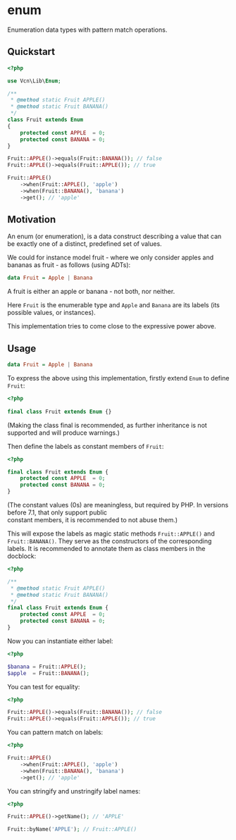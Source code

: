 # enum

Enumeration data types with pattern match operations.

## Quickstart

```php
<?php

use Vcn\Lib\Enum;

/**
 * @method static Fruit APPLE()
 * @method static Fruit BANANA()
 */
class Fruit extends Enum
{
    protected const APPLE  = 0;
    protected const BANANA = 0;
}

Fruit::APPLE()->equals(Fruit::BANANA()); // false
Fruit::APPLE()->equals(Fruit::APPLE()); // true

Fruit::APPLE()
    ->when(Fruit::APPLE(), 'apple')
    ->when(Fruit::BANANA(), 'banana')
    ->get(); // 'apple'
```

## Motivation

An enum (or enumeration), is a data construct describing a value that can be exactly one of a distinct, predefined set of values.

We could for instance model fruit - where we only consider apples and bananas as fruit - as follows (using ADTs):

```haskell
data Fruit = Apple | Banana
```

A fruit is either an apple or banana - not both, nor neither.

Here `Fruit` is the enumerable type and `Apple` and `Banana` are its labels (its possible values, or instances).

This implementation tries to come close to the expressive power above.

## Usage

```haskell
data Fruit = Apple | Banana
```

To express the above using this implementation, firstly extend `Enum` to define `Fruit`:

```php
<?php
 
final class Fruit extends Enum {}
```

(Making the class final is recommended, as further inheritance is not supported and will produce warnings.)         

Then define the labels as constant members of `Fruit`:

```php
<?php

final class Fruit extends Enum {
    protected const APPLE  = 0;
    protected const BANANA = 0;
}
```

(The constant values (0s) are meaningless, but required by PHP. In versions before 7.1, that only support public    
constant members, it is recommended to not abuse them.)

This will expose the labels as magic static methods `Fruit::APPLE()` and `Fruit::BANANA()`.
They serve as the constructors of the corresponding labels.
It is recommended to annotate them as class members in the docblock:

```php
<?php

/**
 * @method static Fruit APPLE()
 * @method static Fruit BANANA()
 */
final class Fruit extends Enum {
    protected const APPLE  = 0;
    protected const BANANA = 0;
}
```

Now you can instantiate either label:

```php
<?php

$banana = Fruit::APPLE();
$apple  = Fruit::BANANA();
```

You can test for equality:

```php
<?php

Fruit::APPLE()->equals(Fruit::BANANA()); // false
Fruit::APPLE()->equals(Fruit::APPLE()); // true
```

You can pattern match on labels:

```php
<?php

Fruit::APPLE()
    ->when(Fruit::APPLE(), 'apple')
    ->when(Fruit::BANANA(), 'banana')
    ->get(); // 'apple'
```

You can stringify and unstringify label names:

```php
<?php

Fruit::APPLE()->getName(); // 'APPLE'

Fruit::byName('APPLE'); // Fruit::APPLE()
```
